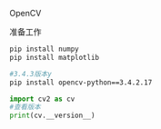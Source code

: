 OpenCV

准备工作

```bash
pip install numpy
pip install matplotlib

#3.4.3版本y
pip install opencv-python==3.4.2.17
```



```python
import cv2 as cv
#查看版本
print(cv.__version__)
```

